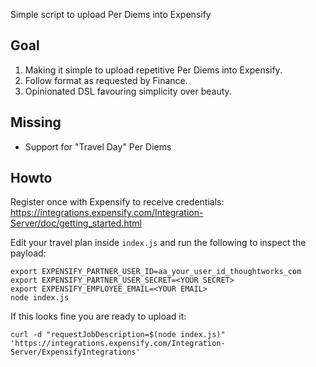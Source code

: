Simple script to upload Per Diems into Expensify

## Goal

1) Making it simple to upload repetitive Per Diems into Expensify.
2) Follow format as requested by Finance.
3) Opinionated DSL favouring simplicity over beauty.

## Missing

- Support for "Travel Day" Per Diems

## Howto

Register once with Expensify to receive credentials: https://integrations.expensify.com/Integration-Server/doc/getting_started.html

Edit your travel plan inside `index.js` and run the following to inspect the payload:

    export EXPENSIFY_PARTNER_USER_ID=aa_your_user_id_thoughtworks_com
    export EXPENSIFY_PARTNER_USER_SECRET=<YOUR SECRET>
    export EXPENSIFY_EMPLOYEE_EMAIL=<YOUR EMAIL>
    node index.js

If this looks fine you are ready to upload it:

    curl -d "requestJobDescription=$(node index.js)" 'https://integrations.expensify.com/Integration-Server/ExpensifyIntegrations'
